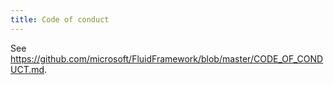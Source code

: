 ```yaml
---
title: Code of conduct
---
```


See <https://github.com/microsoft/FluidFramework/blob/master/CODE_OF_CONDUCT.md>.
